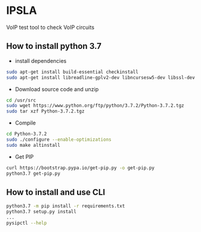 # IPSLA

VoIP test tool to check VoIP circuits


## How to install python 3.7

- install dependencies
```bash
sudo apt-get install build-essential checkinstall
sudo apt-get install libreadline-gplv2-dev libncursesw5-dev libssl-dev libsqlite3-dev tk-dev libgdbm-dev libc6-dev libbz2-dev libffi-dev
```

- Download source code and unzip
```bash
cd /usr/src
sudo wget https://www.python.org/ftp/python/3.7.2/Python-3.7.2.tgz
sudo tar xzf Python-3.7.2.tgz
```

- Compile
```bash
cd Python-3.7.2
sudo ./configure --enable-optimizations
sudo make altinstall
```

- Get PIP
```bash
curl https://bootstrap.pypa.io/get-pip.py -o get-pip.py
python3.7 get-pip.py
```

## How to install and use CLI
```bash
python3.7 -m pip install -r requirements.txt
python3.7 setup.py install
...
pysipctl --help
```